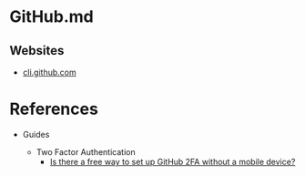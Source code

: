 # GitHub.md

## Websites

* [cli.github.com](https://cli.github.com/)

# References

* Guides

  * Two Factor Authentication
    * [Is there a free way to set up GitHub 2FA without a mobile device?](https://stackoverflow.com/questions/68824508/is-there-a-free-way-to-set-up-github-2fa-without-a-mobile-device)
    